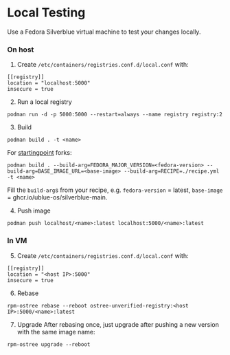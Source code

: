 # Local Testing
Use a Fedora Silverblue virtual machine to test your changes locally.

### On host
1. Create `/etc/containers/registries.conf.d/local.conf` with:
```
[[registry]]
location = "localhost:5000"
insecure = true
```

2. Run a local registry
```
podman run -d -p 5000:5000 --restart=always --name registry registry:2
```

3. Build
```
podman build . -t <name>
```
For [startingpoint](https://github.com/ublue-os/startingpoint) forks:
```
podman build . --build-arg=FEDORA_MAJOR_VERSION=<fedora-version> --build-arg=BASE_IMAGE_URL=<base-image> --build-arg=RECIPE=./recipe.yml -t <name>
```
Fill the `build-arg`s from your recipe, e.g. `fedora-version` = latest, `base-image` = ghcr.io/ublue-os/silverblue-main.

4. Push image
```
podman push localhost/<name>:latest localhost:5000/<name>:latest
```

### In VM
5. Create `/etc/containers/registries.conf.d/local.conf` with:
```
[[registry]]
location = "<host IP>:5000"
insecure = true
```

6. Rebase
``` 
rpm-ostree rebase --reboot ostree-unverified-registry:<host IP>:5000/<name>:latest
```

7. Upgrade
After rebasing once, just upgrade after pushing a new version with the same image name:
```
rpm-ostree upgrade --reboot
```
